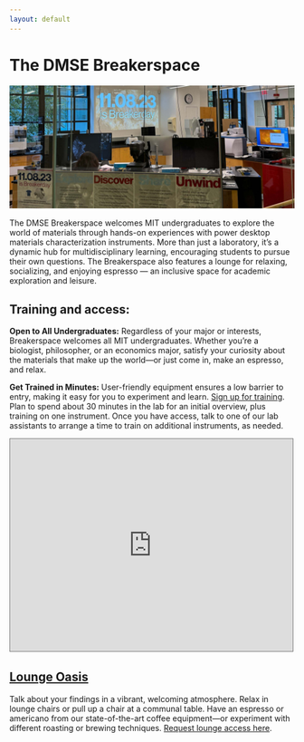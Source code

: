 ```yaml
---
layout: default
---
```


# The DMSE Breakerspace

![The DMSE Breakerspace](./assets/img/breakerday.JPG)

The DMSE Breakerspace welcomes MIT undergraduates to explore the world of materials through hands-on experiences with power desktop materials characterization instruments. More than just a laboratory, it’s a dynamic hub for multidisciplinary learning, encouraging students to pursue their own questions. The Breakerspace also features a lounge for relaxing, socializing, and enjoying espresso — an inclusive space for academic exploration and leisure.

## Training and access:

**Open to All Undergraduates:** Regardless of your major or interests, Breakerspace welcomes all MIT undergraduates. Whether you’re a biologist, philosopher, or an economics major, satisfy your curiosity about the materials that make up the world—or just come in, make an espresso, and relax.


**Get Trained in Minutes:** User-friendly equipment ensures a low barrier to entry, making it easy for you to experiment and learn. [Sign up for training](https://docs.google.com/forms/d/e/1FAIpQLSfGpHiCqJ7jDvFa4AS-0jc4W5ePdHFoJUQFwze9eZ7DeGY2iQ/viewform?usp=sf_link). Plan to spend about 30 minutes in the lab for an initial overview, plus training on one instrument. Once you have access, talk to one of our lab assistants to arrange a time to train on additional instruments, as needed.

<iframe src="https://calendar.google.com/calendar/embed?height=600&wkst=1&bgcolor=%23ffffff&ctz=America%2FNew_York&src=Y182NzI0ZDczZThhMWM2MDQ0MTY0NTUxMWUxMGVhMzM3OTYxMWNlMThjYjQ2ZDczOWE1ZjExNGIwYTZiMGIyNjY1QGdyb3VwLmNhbGVuZGFyLmdvb2dsZS5jb20&src=YmljYWNoZWlhbGxjQGdtYWlsLmNvbQ&color=%23039BE5&color=%23F6BF26" style="border:solid 1px #777" width="500" height="375" frameborder="0" scrolling="no"></iframe>

## [Lounge Oasis](./lounge.html)

Talk about your findings in a vibrant, welcoming atmosphere. Relax in lounge chairs or pull up a chair at a communal table. Have an espresso or americano from our state-of-the-art coffee equipment—or experiment with different roasting or brewing techniques. [Request lounge access here](https://docs.google.com/forms/d/e/1FAIpQLSdcX0J_sUQmiO0j15IHSrni4rX7LMLaILCjoXQOn4QriWAoHA/viewform?usp=sf_link).